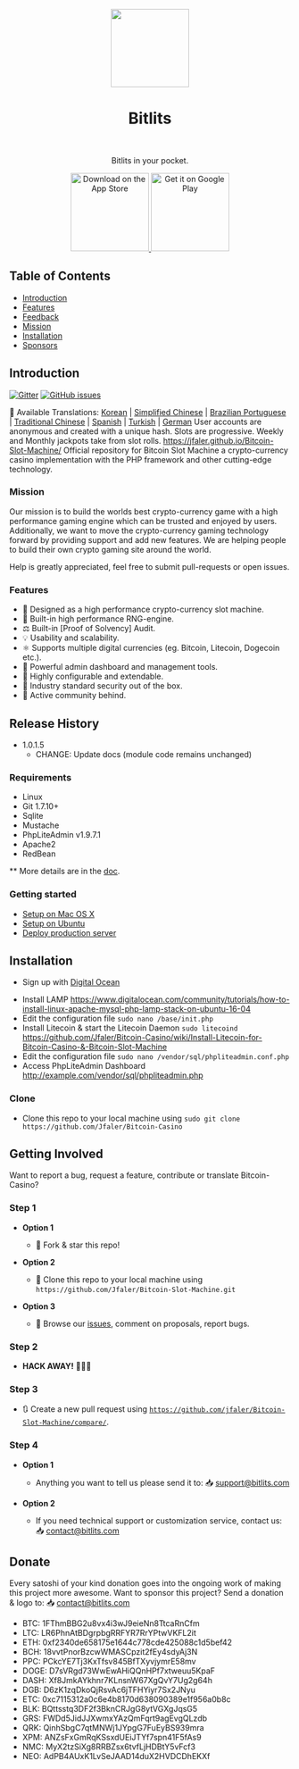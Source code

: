 <p align="center">
<img src="https://i.postimg.cc/HLmRx2My/logo.png" width="140" align="center">
  </p>
<h1 align="center"> Bitlits </h1> <br>
<p align="center">
  <a href="https://doge.litecoinslotmachine.com">
  </a>
</p>

<p align="center">
  Bitlits in your pocket.
</p>

<p align="center">
  <a href="https://itunes.apple.com/us/app/">
    <img alt="Download on the App Store" title="App Store" src="http://i.imgur.com/0n2zqHD.png" width="140">
  </a>

  <a href="https://play.google.com/store/apps/details?id=io.gonative.android.xrwyjq">
    <img alt="Get it on Google Play" title="Google Play" src="http://i.imgur.com/mtGRPuM.png" width="140">
  </a>
</p>

## Table of Contents

- [Introduction](#introduction)
- [Features](#features)
- [Feedback](#getting-involved)
- [Mission](#mission)
- [Installation](#installation)
- [Sponsors](#donate)

## Introduction
[![Gitter](https://badges.gitter.im/Join%20Chat.svg)](https://gitter.im/altcoincasino/Lobby?utm_source=share-link&utm_medium=link&utm_campaign=share-link)
[![GitHub issues](https://img.shields.io/github/issues/Jfaler/bitcoin-slot-machine.svg)](https://github.com/Jfaler/Bitcoin-Slot-Machine/issues)

:memo: Available Translations: [Korean](https://github.com/Jfaler/bitcoin-slot-machine/blob/master/doc/KO_README.md) | [Simplified Chinese](https://github.com/Jfaler/bitcoin-slot-machine/blob/master/doc/) | [Brazilian Portuguese](https://github.com/Jfaler/bitcoin-slot-machine/blob/master/doc/) | [Traditional Chinese](https://github.com/Jfaler/bitcoin-slot-machine/blob/master/doc/) | [Spanish](https://github.com/Jfaler/bitcoin-slot-machine/blob/master/doc/) | [Turkish](https://github.com/Jfaler/bitcoin-slot-machine/blob/master/doc/) | [German](https://github.com/Jfaler/bitcoin-slot-machine/blob/master/doc/)
User accounts are anonymous and created with a unique hash.  Slots are progressive. Weekly and Monthly jackpots take from slot rolls.
https://jfaler.github.io/Bitcoin-Slot-Machine/
Official repository for Bitcoin Slot Machine a crypto-currency casino implementation with the PHP framework and other cutting-edge technology.


### Mission

Our mission is to build the worlds best crypto-currency game with a high performance gaming engine which can be trusted and enjoyed by users. Additionally, we want to move the crypto-currency gaming technology forward by providing support and add new features. We are helping people to build their own crypto gaming site around the world.

Help is greatly appreciated, feel free to submit pull-requests or open issues.

### Features

* 🎰 Designed as a high performance crypto-currency slot machine.
* 🧠 Built-in high performance RNG-engine.
* ⚖️ Built-in [Proof of Solvency] Audit.
* 💡 Usability and scalability.
* ⚛️ Supports multiple digital currencies (eg. Bitcoin, Litecoin, Dogecoin etc.).
* 📖 Powerful admin dashboard and management tools.
* 🔧 Highly configurable and extendable.
* 🔐 Industry standard security out of the box.
* 💬 Active community behind.

## Release History

* 1.0.1.5
    * CHANGE: Update docs (module code remains unchanged)

### Requirements

* Linux
* Git 1.7.10+
* Sqlite
* Mustache
* PhpLiteAdmin v1.9.7.1
* Apache2
* RedBean

** More details are in the [doc](doc).

### Getting started

* [Setup on Mac OS X](doc/setup-local-osx.md)
* [Setup on Ubuntu](doc/setup-local-ubuntu.md)
* [Deploy production server](doc/deploy-production-server.md)

## Installation

* <p>Sign up with <a target="_blank" href="https://m.do.co/c/397fb2277475">Digital Ocean</a><img width="1" height="1" border="0" alt="" style="border:none !important; margin:0px !important;" /></p>
* Install LAMP https://www.digitalocean.com/community/tutorials/how-to-install-linux-apache-mysql-php-lamp-stack-on-ubuntu-16-04
* Edit the configuration file `sudo nano /base/init.php`
* Install Litecoin & start the Litecoin Daemon `sudo litecoind` https://github.com/Jfaler/Bitcoin-Casino/wiki/Install-Litecoin-for-Bitcoin-Casino-&-Bitcoin-Slot-Machine
* Edit the configuration file `sudo nano /vendor/sql/phpliteadmin.conf.php`
* Access PhpLiteAdmin Dashboard http://example.com/vendor/sql/phpliteadmin.php

### Clone

- Clone this repo to your local machine using `sudo git clone https://github.com/Jfaler/Bitcoin-Casino`

## Getting Involved

Want to report a bug, request a feature, contribute or translate Bitcoin-Casino?


### Step 1

- **Option 1**
    - 🍴 Fork & star this repo!

- **Option 2**
    - 👯 Clone this repo to your local machine using `https://github.com/Jfaler/Bitcoin-Slot-Machine.git`

- **Option 3**
    - 🔔 Browse our [issues](https://github.com/Jfaler/Bitcoin-Casino/issues), comment on proposals, report bugs.

### Step 2

- **HACK AWAY!** 🔨🔨🔨

### Step 3

- 🔃 Create a new pull request using <a href="https://github.com/jfaler/Bitcoin-Slot-Machine/compare/" target="_blank">`https://github.com/jfaler/Bitcoin-Slot-Machine/compare/`</a>.

### Step 4

- **Option 1**
    - Anything you want to tell us please send it to: 📥 [support@bitlits.com](mailto:support@bitlits.com)
    
- **Option 2**
    - If you need technical support or customization service, contact us: 📥 [contact@bitlits.com](mailto:contact@bitlits.com)


## Donate
Every satoshi of your kind donation goes into the ongoing work of making this project more awesome. Want to sponsor this project? Send a donation & logo to: 📥 [contact@bitlits.com](mailto:contact@bitlits.com)

* BTC: 1FThmBBG2u8vx4i3wJ9eieNn8TtcaRnCfm
* LTC: LR6PhnAtBDgrpbgRRFYR7RrYPtwVKFL2it
* ETH: 0xf2340de658175e1644c778cde425088c1d5bef42
* BCH: 18vvtPnorBzcwWMASCpzit2fEy4sdyAj3N
* PPC: PCkcYE7Tj3KxTfsv845BfTXyvjymrE58mv
* DOGE: D7sVRgd73WwEwAHiQQnHPf7xtweuu5KpaF
* DASH: Xf8JmkAYkhnr7KLnsnW67XgQvY7Ug2g64h
* DGB: D6zK1zqDkoQjRsvAc6jTFHYiyr7Sx2JNyu
* ETC: 0xc7115312a0c6e4b8170d638090389e1f956a0b8c
* BLK: BQttsstq3DF2f3BknCRJgG8ytVGXgJqsG5
* GRS: FWDd5JidJJXwmxYAzQmFqrt9agEvgQLzdb
* QRK: QinhSbgC7qtMNWj1JYpgG7FuEyBS939mra
* XPM: ANZsFxGmRqKSsxdUEiJTYf7spn41F5fAs9
* NMC: MyX2tzSiXg8RRBZsx6tvfLjHDBtY5vFcf3
* NEO: AdPB4AUxK1LvSeJAAD14duX2HVDCDhEKXf
